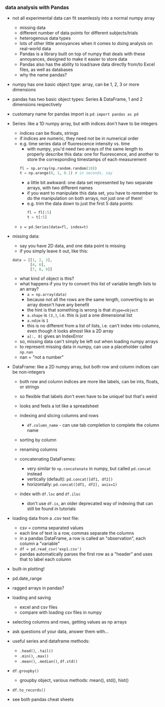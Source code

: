 ### data analysis with Pandas

- not all experimental data can fit seamlessly into a normal numpy array
    - missing data
    - different number of data points for different subjects/trials
    - heterogenous data types
    - lots of other little annoyances when it comes to doing analysis on real-world data
    - Pandas is a library built on top of numpy that deals with these annoyances, designed to make it easier to store data
    - Pandas also has the ability to load/save data directly from/to Excel files, as well as databases
    - why the name pandas?

- numpy has one basic object type: array, can be 1, 2, 3 or more dimensions
- pandas has two basic object types: Series & DataFrame, 1 and 2 dimensions respectively

- customary name for pandas import is `pd`: `import pandas as pd`

- Series: like a 1D numpy array, but with indices don't have to be integers
    - indices can be floats, strings
    - if indices are numeric, they need not be in numerical order
    - e.g. time series data of fluorescence intensity vs. time
        - with numpy, you'd need two arrays of the same length to properly describe this data: one for fluorescence, and another to store the corresponding timestamps of each measurement
        ```python
        fl = np.array(np.random.random(10))
        t = np.arange(0, 1, 0.1) # in seconds, say
        ````
        - a little bit awkward: one data set represented by two separate arrays, with two different names
        - if you want to manipulate this data set, you have to remember to do the manipulation on both arrays, not just one of them!
        - e.g. trim the data down to just the first 5 data points:
            ```python
            fl = fl[:5]
            t = t[:5]
            ````
    - `s = pd.Series(data=fl, index=t)`

- missing data:
    - say you have 2D data, and one data point is missing
    - if you simply leave it out, like this:
    ```python
    data = [[1, 2, 3],
            [4, 6],
            [7, 8, 9]]
    ````
    - what kind of object is this?
    - what happens if you try to convert this list of variable length lists to an array?
        - `a = np.array(data)`
        - because not all the rows are the same length, converting to an array doesn't have any benefit
        - the hint is that something is wrong is that `dtype=object`
        - `a.shape` is `(3,)`, i.e. this is just a one dimensional list
        - `a.ndim` is `1`
        - this is no different from a list of lists, i.e. can't index into columns, even though it looks almost like a 2D array
        - `a[:, 0]` gives an IndexError
    - so, missing data can't simply be left out when loading numpy arrays
    - to represent missing data in numpy, can use a placeholder called `np.nan`
    - nan = "not a number"

- DataFrame: like a 2D numpy array, but both row and column indices can be non-integers
    - both row and column indices are more like labels, can be ints, floats, or strings
    - so flexible that labels don't even have to be unique! but that's weird
    - looks and feels a lot like a spreadsheet
    - indexing and slicing columns and rows
        - `df.column_name` - can use tab completion to complete the column name
    - sorting by column
    - renaming columns
    - concatenating DataFrames:
        - very similar to `np.concatenate` in numpy, but called `pd.concat` instead
        - vertically (default): `pd.concat([df1, df2])`
        - horizontally: `pd.concat([df1, df2], axis=1)`

    - index with `df.loc` and `df.iloc`
        - don't use `df.ix`, an older deprecated way of indexing that can still be found in tutorials

- loading data from a .csv text file:
    - csv = comma separated values
    - each line of text is a row, commas separate the columns
    - in a pandas DataFrame, a row is called an "observation", each column a "variable"
    - `df = pd.read_csv('exp1.csv')`
    - pandas automatically parses the first row as a "header" and uses that to label each column

- built-in plotting!

- pd.date_range

- ragged arrays in pandas?

- loading and saving
    - excel and csv files
    - compare with loading csv files in numpy
- selecting columns and rows, getting values as np arrays
- ask questions of your data, answer them with...
- useful series and dataframe methods:
    - `.head()`, `.tail()`
    - `.min()`, `.max()`
    - `.mean()`, `.median()`, `df.std()`
- `df.groupby()`
    - groupby object, various methods: mean(), std(), hist()
- `df.to_records()`

- see both pandas cheat sheets
